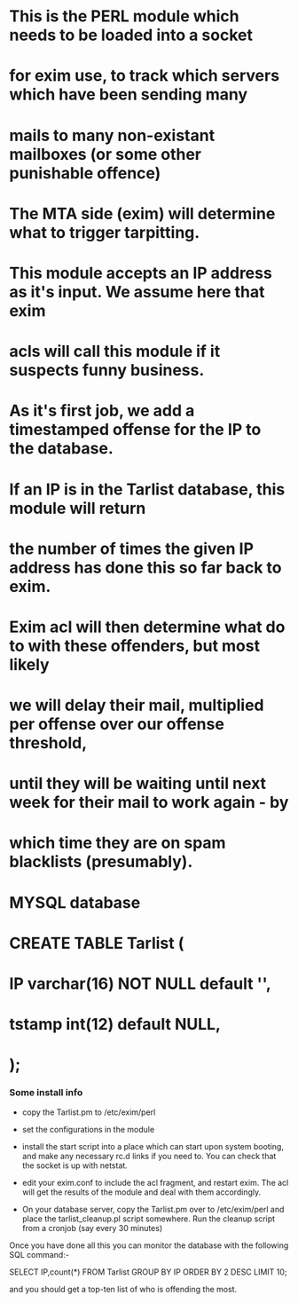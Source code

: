 # This is the PERL module which needs to be loaded into a socket
# for exim use, to track which servers which have been sending many 
# mails to many non-existant mailboxes (or some other punishable offence)
# The MTA side (exim) will determine what to trigger tarpitting.
#
# This module accepts an IP address as it's input. We assume here that exim
# acls will call this module if it suspects funny business.
# As it's first job, we add a timestamped offense for the IP to the database.
# If an IP is in the Tarlist database, this module will return
# the number of times the given IP address has done this so far back to exim. 
#
# Exim acl will then determine what do to with these offenders, but most likely
# we will delay their mail, multiplied per offense over our offense threshold, 
# until they will be waiting until next week for their mail to work again - by
# which time they are on spam blacklists (presumably). 

# MYSQL database
# CREATE TABLE Tarlist (
#   IP varchar(16) NOT NULL default '',
#   tstamp int(12) default NULL,
# );

### Some install info

* copy the Tarlist.pm to /etc/exim/perl

* set the configurations in the module

* install the start script into a place which can start upon system booting,
and make any necessary rc.d links if you need to. You can check that the socket
is up with netstat.

* edit your exim.conf to include the acl fragment, and restart exim. The acl
will get the results of the module and deal with them accordingly.

* On your database server, copy the Tarlist.pm over to /etc/exim/perl and
place the tarlist_cleanup.pl script somewhere. Run the cleanup script from
a cronjob (say every 30 minutes)

Once you have done all this you can
monitor the database with the following SQL command:-

SELECT IP,count(*) FROM Tarlist GROUP BY IP ORDER BY 2 DESC LIMIT 10;

and you should get a top-ten list of who is offending the most.

